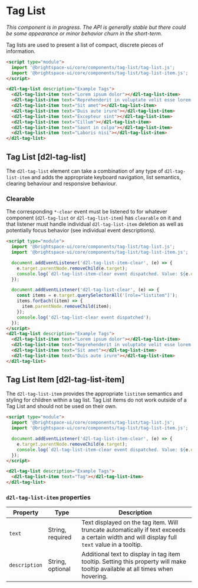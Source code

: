 # Tag List
*This component is in progress. The API is generally stable but there could be some appearance or minor behavior churn in the short-term.*

Tag lists are used to present a list of compact, discrete pieces of information.

<!-- docs: demo autoSize:false display:block size:small -->
```html
<script type="module">
  import '@brightspace-ui/core/components/tag-list/tag-list.js';
  import '@brightspace-ui/core/components/tag-list/tag-list-item.js';
</script>

<d2l-tag-list description="Example Tags">
  <d2l-tag-list-item text="Lorem ipsum dolor"></d2l-tag-list-item>
  <d2l-tag-list-item text="Reprehenderit in voluptate velit esse lorem ipsum dolor"></d2l-tag-list-item>
  <d2l-tag-list-item text="Sit amet"></d2l-tag-list-item>
  <d2l-tag-list-item text="Duis aute irure"></d2l-tag-list-item>
  <d2l-tag-list-item text="Excepteur sint"></d2l-tag-list-item>
  <d2l-tag-list-item text="Cillum"></d2l-tag-list-item>
  <d2l-tag-list-item text="Saunt in culpa"></d2l-tag-list-item>
  <d2l-tag-list-item text="Laboris nisi"></d2l-tag-list-item>
</d2l-tag-list>
```

## Tag List [d2l-tag-list]

The `d2l-tag-list` element can take a combination of any type of `d2l-tag-list-item` and adds the appropriate keyboard navigation, list semantics, clearing behaviour and responsive behaviour.

### Clearable

The corresponding `*-clear` event must be listened to for whatever component (`d2l-tag-list` or `d2l-tag-list-item`) has `clearable` on it and that listener must handle individual `d2l-tag-list-item` deletion as well as potentially focus behavior (see individual event descriptions).

<!-- docs: demo live name:d2l-tag-list autoSize:false display:block size:small -->
```html
<script type="module">
  import '@brightspace-ui/core/components/tag-list/tag-list.js';
  import '@brightspace-ui/core/components/tag-list/tag-list-item.js';

  document.addEventListener('d2l-tag-list-item-clear', (e) => {
    e.target.parentNode.removeChild(e.target);
    console.log(`d2l-tag-list-item-clear event dispatched. Value: ${e.detail.value}, handleFocus: ${e.detail.handleFocus}`);
  });

  document.addEventListener('d2l-tag-list-clear', (e) => {
    const items = e.target.querySelectorAll('[role="listitem"]');
    items.forEach((item) => {
      item.parentNode.removeChild(item);
    });
    console.log('d2l-tag-list-clear event dispatched');
  });
</script>
<d2l-tag-list description="Example Tags">
  <d2l-tag-list-item text="Lorem ipsum dolor"></d2l-tag-list-item>
  <d2l-tag-list-item text="Reprehenderit in voluptate velit esse lorem ipsum dolor"></d2l-tag-list-item>
  <d2l-tag-list-item text="Sit amet"></d2l-tag-list-item>
  <d2l-tag-list-item text="Duis aute irure"></d2l-tag-list-item>
</d2l-tag-list>
```

## Tag List Item [d2l-tag-list-item]
The `d2l-tag-list-item` provides the appropriate `listitem` semantics and styling for children within a tag list. Tag List items do not work outside of a Tag List and should not be used on their own.

<!-- docs: demo live name:d2l-tag-list-item autoSize:false display:block size:small -->
```html
<script type="module">
  import '@brightspace-ui/core/components/tag-list/tag-list.js';
  import '@brightspace-ui/core/components/tag-list/tag-list-item.js';

  document.addEventListener('d2l-tag-list-item-clear', (e) => {
    e.target.parentNode.removeChild(e.target);
    console.log(`d2l-tag-list-item-clear event dispatched. Value: ${e.detail.value}, handleFocus: ${e.detail.handleFocus}`);
  });
</script>

<d2l-tag-list description="Example Tags">
  <d2l-tag-list-item text="Tag"></d2l-tag-list-item>
</d2l-tag-list>
```

<!-- docs: start hidden content -->
### `d2l-tag-list-item` properties

| Property | Type | Description |
|--|--|--|
| `text` | String, required | Text displayed on the tag item. Will truncate automatically if text exceeds a certain width and will display full `text` value in a tooltip. |
| `description` | String, optional | Additional text to display in tag item tooltip. Setting this property will make tooltip available at all times when hovering. |
<!-- docs: end hidden content -->

